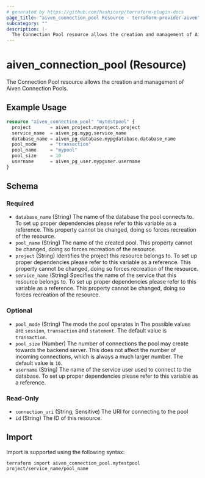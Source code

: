 ```yaml
---
# generated by https://github.com/hashicorp/terraform-plugin-docs
page_title: "aiven_connection_pool Resource - terraform-provider-aiven"
subcategory: ""
description: |-
  The Connection Pool resource allows the creation and management of Aiven Connection Pools.
---
```


# aiven_connection_pool (Resource)

The Connection Pool resource allows the creation and management of Aiven Connection Pools.

## Example Usage

```terraform
resource "aiven_connection_pool" "mytestpool" {
  project       = aiven_project.myproject.project
  service_name  = aiven_pg.mypg.service_name
  database_name = aiven_pg_database.mypgdatabase.database_name
  pool_mode     = "transaction"
  pool_name     = "mypool"
  pool_size     = 10
  username      = aiven_pg_user.mypguser.username
}
```

<!-- schema generated by tfplugindocs -->
## Schema

### Required

- `database_name` (String) The name of the database the pool connects to. To set up proper dependencies please refer to this variable as a reference. This property cannot be changed, doing so forces recreation of the resource.
- `pool_name` (String) The name of the created pool. This property cannot be changed, doing so forces recreation of the resource.
- `project` (String) Identifies the project this resource belongs to. To set up proper dependencies please refer to this variable as a reference. This property cannot be changed, doing so forces recreation of the resource.
- `service_name` (String) Specifies the name of the service that this resource belongs to. To set up proper dependencies please refer to this variable as a reference. This property cannot be changed, doing so forces recreation of the resource.

### Optional

- `pool_mode` (String) The mode the pool operates in The possible values are `session`, `transaction` and `statement`. The default value is `transaction`.
- `pool_size` (Number) The number of connections the pool may create towards the backend server. This does not affect the number of incoming connections, which is always a much larger number. The default value is `10`.
- `username` (String) The name of the service user used to connect to the database. To set up proper dependencies please refer to this variable as a reference.

### Read-Only

- `connection_uri` (String, Sensitive) The URI for connecting to the pool
- `id` (String) The ID of this resource.

## Import

Import is supported using the following syntax:

```shell
terraform import aiven_connection_pool.mytestpool project/service_name/pool_name
```
